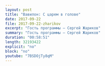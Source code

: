 ```yaml
---
layout: post
title: "Вавилон: С царем в голове"
date: 2017-09-22
file: 2017-09-22-zharikov
excerpt: "Гость программы — Сергей Жариков"
summary: "Гость программы — Сергей Жариков"
duration: "00:58:51"
length: 32193422
explicit: "no"
block: "no"
youtube: "7BSDOjTy8qM"
---
```

